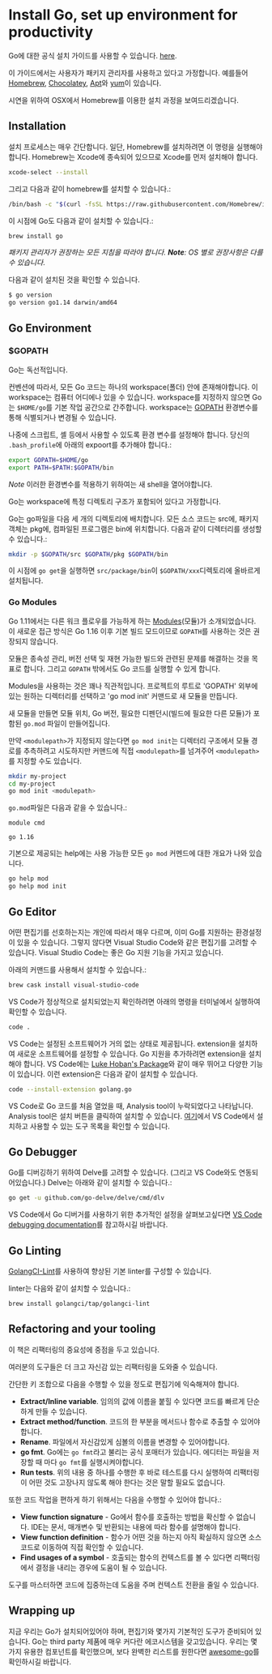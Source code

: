 # Install Go, set up environment for productivity

Go에 대한 공식 설치 가이드를 사용할 수 있습니다. [here](https://golang.org/doc/install).

이 가이드에서는 사용자가 패키지 관리자를 사용하고 있다고 가정합니다. 예를들어 [Homebrew](https://brew.sh), [Chocolatey](https://chocolatey.org), [Apt](https://help.ubuntu.com/community/AptGet/Howto)와 [yum](https://access.redhat.com/solutions/9934)이 있습니다.

시연을 위하여 OSX에서 Homebrew를 이용한 설치 과정을 보여드리겠습니다.

## Installation

설치 프로세스는 매우 간단합니다. 일단, Homebrew를 설치하려면 이 명령을 실행해야 합니다. Homebrew는 Xcode에 종속되어 있으므로 Xcode를 먼저 설치해야 합니다.

```sh
xcode-select --install
```

그리고 다음과 같이 homebrew를 설치할 수 있습니다.:

```sh
/bin/bash -c "$(curl -fsSL https://raw.githubusercontent.com/Homebrew/install/master/install.sh)"
```

이 시점에 Go도 다음과 같이 설치할 수 있습니다.:

```sh
brew install go
```

*패키지 관리자가 권장하는 모든 지침을 따라야 합니다. **Note**: OS 별로 권장사항은 다를 수 있습니다*.

다음과 같이 설치된 것을 확인할 수 있습니다.

```sh
$ go version
go version go1.14 darwin/amd64
```

## Go Environment

### $GOPATH
Go는 독선적입니다.

컨벤션에 따라서, 모든 Go 코드는 하나의 workspace(폴더) 안에 존재해야합니다. 이 workspace는 컴퓨터 어디에나 있을 수 있습니다. workspace를 지정하지 않으면 Go는 `$HOME/go`를 기본 작업 공간으로 간주합니다. workspace는 [GOPATH](https://golang.org/cmd/go/#hdr-GOPATH_environment_variable) 환경변수를 통해 식별되거나 변경될 수 있습니다.

나중에 스크립트, 셸 등에서 사용할 수 있도록 환경 변수를 설정해야 합니다.
당신의 `.bash_profile`에 아래의 expoort를 추가해야 합니다.:

```sh
export GOPATH=$HOME/go
export PATH=$PATH:$GOPATH/bin
```

*Note* 이러한 환경변수를 적용하기 위하여는 새 shell을 열어야합니다.

Go는 workspace에 특정 디렉토리 구조가 포함되어 있다고 가정합니다.

Go는 go파일을 다음 세 개의 디렉토리에 배치합니다. 모든 소스 코드는 src에, 패키지 객체는 pkg에, 컴파일된 프로그램은 bin에 위치합니다. 다음과 같이 디렉터리를 생성할 수 있습니다.:

```sh
mkdir -p $GOPATH/src $GOPATH/pkg $GOPATH/bin
```

이 시점에 `go get`을 실행하면 `src/package/bin`이 `$GOPATH/xxx`디렉토리에 올바르게 설치됩니다.

### Go Modules
Go 1.11에서는 다른 워크 플로우를 가능하게 하는 [Modules](https://github.com/golang/go/wiki/Modules)(모듈)가 소개되었습니다. 이 새로운 접근 방식은 Go 1.16 이후 기본 빌드 모드이므로 `GOPATH`를 사용하는 것은 권장되지 않습니다.

모듈은 종속성 관리, 버전 선택 및 재현 가능한 빌드와 관련된 문제를 해결하는 것을 목표로 합니다. 그리고 `GOPATH` 밖에서도 Go 코드를 실행할 수 있게 합니다.

Modules을 사용하는 것은 꽤나 직관적입니다. 프로젝트의 루트로 'GOPATH' 외부에 있는 원하는 디렉터리를 선택하고 'go mod init' 커맨드로 새 모듈을 만듭니다.

새 모듈을 만들면 모듈 위치, Go 버전, 필요한 디펜던시(빌드에 필요한 다른 모듈)가 포함된 `go.mod` 파일이 만들어집니다.

만약 `<modulepath>`가 지정되지 않는다면 `go mod init`는 디렉터리 구조에서 모듈 경로를 추측하려고 시도하지만 커맨드에 직접 `<modulepath>`를 넘겨주어 `<modulepath>`를 지정할 수도 있습니다.

```sh
mkdir my-project
cd my-project
go mod init <modulepath>
```

`go.mod`파일은 다음과 같을 수 있습니다.:

```
module cmd

go 1.16

```

기본으로 제공되는 help에는 사용 가능한 모든 `go mod` 커멘드에 대한 개요가 나와 있습니다.

```sh
go help mod
go help mod init
```

## Go Editor

어떤 편집기를 선호하는지는 개인에 따라서 매우 다르며, 이미 Go를 지원하는 환경설정이 있을 수 있습니다. 그렇지 않다면 Visual Studio Code와 같은 편집기를 고려할 수 있습니다. Visual Studio Code는 좋은 Go 지원 기능을 가지고 있습니다.

아래의 커맨드를 사용해서 설치할 수 있습니다.:

```sh
brew cask install visual-studio-code
```

VS Code가 정상적으로 설치되었는지 확인하려면 아래의 명령을 터미널에서 실행하여 확인할 수 있습니다.

```sh
code .
```

VS Code는 설정된 소프트웨어가 거의 없는 상태로 제공됩니다. extension을 설치하여 새로운 소프트웨어를 설정할 수 있습니다. Go 지원을 추가하려면 extension을 설치해야 합니다. VS Code에는 [Luke Hoban's Package](https://github.com/golang/vscode-go)와 같이 매우 뛰어고 다양한 기능이 있습니다. 이런 extension은 다음과 같이 설치할 수 있습니다.

```sh
code --install-extension golang.go
```

VS Code로 Go 코드를 처음 열었을 때, Analysis tool이 누락되었다고 나타납니다. Analysis tool은 설치 버튼을 클릭하여 설치할 수 있습니다. [여기](https://github.com/golang/vscode-go/blob/master/docs/tools.md)에서 VS Code에서 설치하고 사용할 수 있는 도구 목록을 확인할 수 있습니다.

## Go Debugger

Go를 디버깅하기 위하여 Delve를 고려할 수 있습니다. (그리고 VS Code와도 연동되어있습니다.) Delve는 아래와 같이 설치할 수 있습니다.:

```sh
go get -u github.com/go-delve/delve/cmd/dlv
```

VS Code에서 Go 디버거를 사용하기 위한 추가적인 설정을 살펴보고싶다면 [VS Code debugging documentation](https://github.com/golang/vscode-go/blob/master/docs/debugging.md)를 참고하시길 바랍니다.

## Go Linting

[GolangCI-Lint](https://golangci-lint.run)를 사용하여 향상된 기본 linter를 구성할 수 있습니다.

linter는 다음와 같이 설치할 수 있습니다.:

```sh
brew install golangci/tap/golangci-lint
```

## Refactoring and your tooling

이 책은 리팩터링의 중요성에 중점을 두고 있습니다.

여러분의 도구들은 더 크고 자신감 있는 리팩터링을 도와줄 수 있습니다.

간단한 키 조합으로 다음을 수행할 수 있을 정도로 편집기에 익숙해져야 합니다.

- **Extract/Inline variable**. 임의의 값에 이름을 붙힐 수 있다면 코드를 빠르게 단순하게 만들 수 있습니다.
- **Extract method/function**. 코드의 한 부분을 메서드나 함수로 추출할 수 있어야합니다.
- **Rename**. 파일에서 자신감있게 심볼의 이름을 변경할 수 있어야합니다.
- **go fmt**. Go에는 `go fmt`라고 불리는 공식 포매터가 있습니다. 에디터는 파일을 저장할 때 마다 `go fmt`를 실행시켜야합니다.
- **Run tests**. 위의 내용 중 하나를 수행한 후 바로 테스트를 다시 실행하여 리팩터링이 어떤 것도 고장나지 않도록 해야 한다는 것은 말할 필요도 없습니다.

또한 코드 작업을 편하게 하기 위해서는 다음을 수행할 수 있어야 합니다.:

- **View function signature** - Go에서 함수를 호출하는 방법을 확신할 수 없습니다. IDE는 문서, 매개변수 및 반환되는 내용에 따라 함수를 설명해야 합니다.
- **View function definition** - 함수가 어떤 것을 하는지 아직 확실하지 않으면 소스 코드로 이동하여 직접 확인할 수 있습니다.
- **Find usages of a symbol** - 호출되는 함수의 컨텍스트를 볼 수 있다면 리팩터링에서 결정을 내리는 경우에 도움이 될 수 있습니다.

도구를 마스터하면 코드에 집중하는데 도움을 주며 컨텍스트 전환을 줄일 수 있습니다.

## Wrapping up

지금 우리는 Go가 설치되어있어야 하며, 편집기와 몇가지 기본적인 도구가 준비되어 있습니다. Go는 third party 제품에 매우 커다란 에코시스템을 갖고있습니다. 우리는 몇가지 유용한 컴포넌트를 확인했으며, 보다 완벽한 리스트를 원한다면 [awesome-go](https://awesome-go.com)를 확인하시길 바랍니다.
